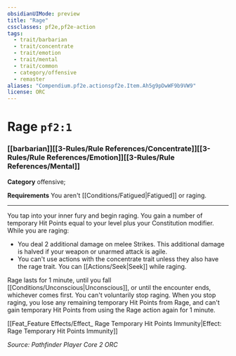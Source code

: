 ```yaml
---
obsidianUIMode: preview
title: "Rage"
cssclasses: pf2e,pf2e-action
tags:
  - trait/barbarian
  - trait/concentrate
  - trait/emotion
  - trait/mental
  - trait/common
  - category/offensive
  - remaster
aliases: "Compendium.pf2e.actionspf2e.Item.Ah5g9pDwWF9b9VW9"
license: ORC
---
```

# Rage `pf2:1`

### [[barbarian]][[3-Rules/Rule References/Concentrate]][[3-Rules/Rule References/Emotion]][[3-Rules/Rule References/Mental]]

**Category** offensive; 




**Requirements** You aren't [[Conditions/Fatigued|Fatigued]] or raging.

* * *

You tap into your inner fury and begin raging. You gain a number of temporary Hit Points equal to your level plus your Constitution modifier. While you are raging:

*   You deal 2 additional damage on melee Strikes. This additional damage is halved if your weapon or unarmed attack is agile.
*   You can't use actions with the concentrate trait unless they also have the rage trait. You can [[Actions/Seek|Seek]] while raging.
    

Rage lasts for 1 minute, until you fall [[Conditions/Unconscious|Unconscious]], or until the encounter ends, whichever comes first. You can't voluntarily stop raging. When you stop raging, you lose any remaining temporary Hit Points from Rage, and can't gain temporary Hit Points from using the Rage action again for 1 minute.

[[Feat_Feature Effects/Effect_ Rage Temporary Hit Points Immunity|Effect: Rage Temporary Hit Points Immunity]]

*Source: Pathfinder Player Core 2*
*ORC*